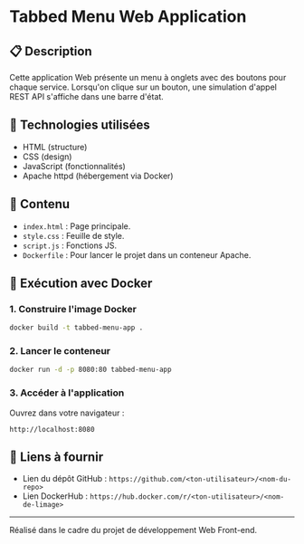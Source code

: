 # Tabbed Menu Web Application

## 📋 Description

Cette application Web présente un menu à onglets avec des boutons pour chaque service. Lorsqu'on clique sur un bouton, une simulation d'appel REST API s'affiche dans une barre d'état.

## 🚀 Technologies utilisées

- HTML (structure)
- CSS (design)
- JavaScript (fonctionnalités)
- Apache httpd (hébergement via Docker)

## 📂 Contenu

- `index.html` : Page principale.
- `style.css` : Feuille de style.
- `script.js` : Fonctions JS.
- `Dockerfile` : Pour lancer le projet dans un conteneur Apache.

## 🐳 Exécution avec Docker

### 1. Construire l'image Docker

```bash
docker build -t tabbed-menu-app .
```

### 2. Lancer le conteneur

```bash
docker run -d -p 8080:80 tabbed-menu-app
```

### 3. Accéder à l'application

Ouvrez dans votre navigateur :
```
http://localhost:8080
```

## 🔗 Liens à fournir

- Lien du dépôt GitHub : `https://github.com/<ton-utilisateur>/<nom-du-repo>`
- Lien DockerHub : `https://hub.docker.com/r/<ton-utilisateur>/<nom-de-limage>`

---

Réalisé dans le cadre du projet de développement Web Front-end.
